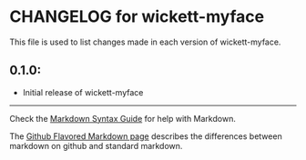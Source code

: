 # CHANGELOG for wickett-myface

This file is used to list changes made in each version of wickett-myface.

## 0.1.0:

* Initial release of wickett-myface

- - -
Check the [Markdown Syntax Guide](http://daringfireball.net/projects/markdown/syntax) for help with Markdown.

The [Github Flavored Markdown page](http://github.github.com/github-flavored-markdown/) describes the differences between markdown on github and standard markdown.
